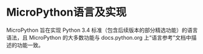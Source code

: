 # MicroPython语言及实现

MicroPython 旨在实现 Python 3.4 标准（包含后续版本的部分精选功能）的语言语法，且 MicroPython 的大多数功能与 docs.python.org 上“语言参考”文档中描述的功能一致。
